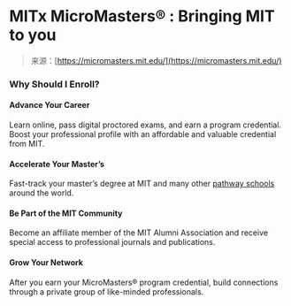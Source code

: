 <!--yml
category: 未分类
date: 2024-05-27 14:48:01
-->

# MITx MicroMasters® : Bringing MIT to you

> 来源：[https://micromasters.mit.edu/](https://micromasters.mit.edu/)

### Why Should I Enroll?

#### Advance Your Career

Learn online, pass digital proctored exams, and earn a program credential. Boost your professional profile with an affordable and valuable credential from MIT.

#### Accelerate Your Master’s

Fast-track your master’s degree at MIT and many other [pathway schools](/pathways-graduate-programs/) around the world.

#### Be Part of the MIT Community

Become an affiliate member of the MIT Alumni Association and receive special access to professional journals and publications.

#### Grow Your Network

After you earn your MicroMasters® program credential, build connections through a private group of like-minded professionals.